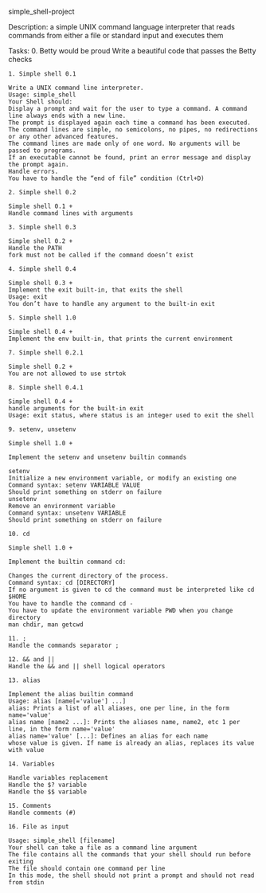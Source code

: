 simple_shell-project

Description: a simple UNIX command language interpreter that reads
             commands from either a file or standard input and executes them

Tasks:  0. Betty would be proud
	  Write a beautiful code that passes the Betty checks

	1. Simple shell 0.1

	Write a UNIX command line interpreter.
	Usage: simple_shell
	Your Shell should:
	Display a prompt and wait for the user to type a command. A command line always ends with a new line.
	The prompt is displayed again each time a command has been executed.
	The command lines are simple, no semicolons, no pipes, no redirections or any other advanced features.
	The command lines are made only of one word. No arguments will be passed to programs.
	If an executable cannot be found, print an error message and display the prompt again.
	Handle errors.
	You have to handle the “end of file” condition (Ctrl+D)
	
	2. Simple shell 0.2
	
	Simple shell 0.1 +
	Handle command lines with arguments

	3. Simple shell 0.3
	
	Simple shell 0.2 +
	Handle the PATH
	fork must not be called if the command doesn’t exist

	4. Simple shell 0.4

	Simple shell 0.3 +
	Implement the exit built-in, that exits the shell
	Usage: exit
	You don’t have to handle any argument to the built-in exit

	5. Simple shell 1.0

	Simple shell 0.4 +
	Implement the env built-in, that prints the current environment

	7. Simple shell 0.2.1

	Simple shell 0.2 +
	You are not allowed to use strtok

	8. Simple shell 0.4.1
	
	Simple shell 0.4 +
	handle arguments for the built-in exit
	Usage: exit status, where status is an integer used to exit the shell

	9. setenv, unsetenv
	
	Simple shell 1.0 +

	Implement the setenv and unsetenv builtin commands

	setenv
	Initialize a new environment variable, or modify an existing one
	Command syntax: setenv VARIABLE VALUE
	Should print something on stderr on failure
	unsetenv
	Remove an environment variable
	Command syntax: unsetenv VARIABLE
	Should print something on stderr on failure

	10. cd

	Simple shell 1.0 +

	Implement the builtin command cd:

	Changes the current directory of the process.
	Command syntax: cd [DIRECTORY]
	If no argument is given to cd the command must be interpreted like cd $HOME
	You have to handle the command cd -
	You have to update the environment variable PWD when you change directory
	man chdir, man getcwd

	11. ;
	Handle the commands separator ;

	12. && and ||
	Handle the && and || shell logical operators

	13. alias
	
	Implement the alias builtin command
	Usage: alias [name[='value'] ...]
	alias: Prints a list of all aliases, one per line, in the form name='value'
	alias name [name2 ...]: Prints the aliases name, name2, etc 1 per line, in the form name='value'
	alias name='value' [...]: Defines an alias for each name
	whose value is given. If name is already an alias, replaces its value with value

	14. Variables

	Handle variables replacement
	Handle the $? variable
	Handle the $$ variable

	15. Comments
	Handle comments (#)

	16. File as input

	Usage: simple_shell [filename]
	Your shell can take a file as a command line argument
	The file contains all the commands that your shell should run before exiting
	The file should contain one command per line
	In this mode, the shell should not print a prompt and should not read from stdin














